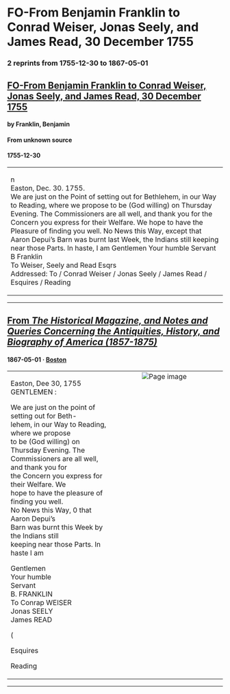 
# FO-From Benjamin Franklin to Conrad Weiser, Jonas Seely, and James Read, 30 December 1755

### 2 reprints from 1755-12-30 to 1867-05-01

## [FO-From Benjamin Franklin to Conrad Weiser, Jonas Seely, and James Read, 30 December 1755](https://founders.archives.gov/documents/Franklin/01-06-02-0135)

#### by Franklin, Benjamin

#### From unknown source

#### 1755-12-30

<table style="width: 100%;"><tr><td style="width: 50%">

n  
Easton, Dec. 30. 1755.  
We are just on the Point of setting out for Bethlehem, in our Way to Reading, where we propose to be (God willing) on Thursday Evening. The Commissioners are all well, and thank you for the Concern you express for their Welfare. We hope to have the Pleasure of finding you well. No News this Way, except that Aaron Depui’s Barn was burnt last Week, the Indians still keeping near those Parts. In haste, I am Gentlemen Your humble Servant  
B Franklin  
To Weiser, Seely and Read Esqrs  
Addressed: To / Conrad Weiser / Jonas Seely / James Read / Esquires / Reading
</td></tr></table>

---

## [From _The Historical Magazine, and Notes and Queries Concerning the Antiquities, History, and Biography of America (1857-1875)_](https://archive.org/details/sim_historical-magazine-biography-of-america_1867-05_1_5/page/n27/mode/1up?view=theater)

#### 1867-05-01 &middot; [Boston](http://dbpedia.org/resource/Boston)

<table style="width: 100%;"><tr><td style="width: 50%">

  
  
Easton, Dee 30, 1755  
GENTLEMEN :  
  
We are just on the point of setting out for Beth-  
lehem, in our Way to Reading, where we propose  
to be (God willing) on Thursday Evening. The  
Commissioners are all well, and thank you for  
the Concern you express for their Welfare. We  
hope to have the pleasure of finding you well.  
No News this Way, 0 that Aaron Depui’s  
Barn was burnt this Week by the Indians still  
keeping near those Parts. In haste I am  
  
Gentlemen  
Your humble  
Servant  
B. FRANKLIN  
To Conrap WEISER  
Jonas SEELY  
James READ  
  
(  
  
Esquires  
  
Reading
</td><td style="width: 50%; max-height: 75%; margin: auto; display: block;">
<img alt="Page image" src="https://iiif.archive.org/iiif/sim_historical-magazine-biography-of-america_1867-05_1_5&#0036;27/pct:55.180921,33.234597,35.074013,23.045024/600,/0/default.jpg"/>
</td>
</tr></table>

---


